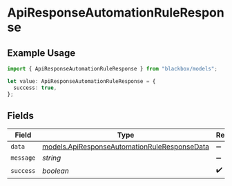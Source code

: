 # ApiResponseAutomationRuleResponse

## Example Usage

```typescript
import { ApiResponseAutomationRuleResponse } from "blackbox/models";

let value: ApiResponseAutomationRuleResponse = {
  success: true,
};
```

## Fields

| Field                                                                                              | Type                                                                                               | Required                                                                                           | Description                                                                                        |
| -------------------------------------------------------------------------------------------------- | -------------------------------------------------------------------------------------------------- | -------------------------------------------------------------------------------------------------- | -------------------------------------------------------------------------------------------------- |
| `data`                                                                                             | [models.ApiResponseAutomationRuleResponseData](../models/apiresponseautomationruleresponsedata.md) | :heavy_minus_sign:                                                                                 | N/A                                                                                                |
| `message`                                                                                          | *string*                                                                                           | :heavy_minus_sign:                                                                                 | N/A                                                                                                |
| `success`                                                                                          | *boolean*                                                                                          | :heavy_check_mark:                                                                                 | N/A                                                                                                |